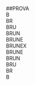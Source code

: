 ##PROVA <br>
B <br>
BR <br>
BRU <br>
BRUN <br>
BRUNE <br>
BRUNEX <br>
BRUNE <br>
BRUN <br> 
BRU <br>
BR <br>
B <br>
